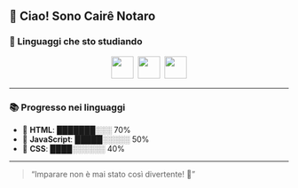 ## 👋 Ciao! Sono Cairê Notaro

### 🚀 Linguaggi che sto studiando

<div align="center">
  <img src="https://cdn.jsdelivr.net/gh/devicons/devicon/icons/html5/html5-original.svg" width="40" />&nbsp;
  <img src="https://cdn.jsdelivr.net/gh/devicons/devicon/icons/javascript/javascript-original.svg" width="40" />&nbsp;
  <img src="https://cdn.jsdelivr.net/gh/devicons/devicon/icons/css3/css3-original.svg" width="40" />


</div>

------

### 📚 Progresso nei linguaggi

- 🔶 **HTML**: ███████░░░ 70%
- 💛 **JavaScript**: █████░░░░░ 50%
- 💙 **CSS**: ████░░░░░░ 40%

---

> “Imparare non è mai stato così divertente! 🚀”
